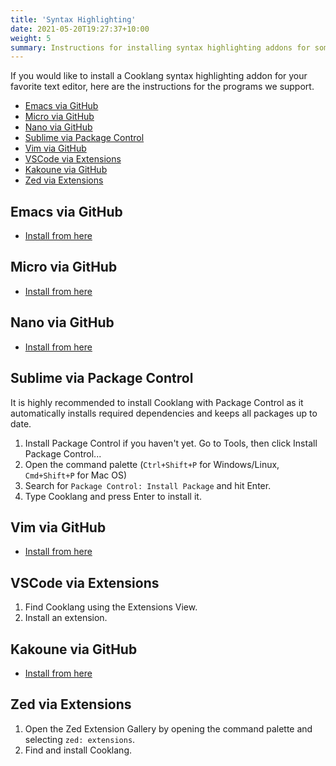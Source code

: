 ```yaml
---
title: 'Syntax Highlighting'
date: 2021-05-20T19:27:37+10:00
weight: 5
summary: Instructions for installing syntax highlighting addons for some of the most popular markdown text editors.
---
```


If you would like to install a Cooklang syntax highlighting addon for your favorite text editor, here are the instructions for the programs we support.

* [Emacs via GitHub](#emacs-via-github)
* [Micro via GitHub](#micro-via-github)
* [Nano via GitHub](#nano-via-github)
* [Sublime via Package Control](#sublime-via-package-control)
* [Vim via GitHub](#vim-via-github)
* [VSCode via Extensions](#vscode-via-extensions)
* [Kakoune via GitHub](#kakoune-via-github)
* [Zed via Extensions](#zed-via-github)

## Emacs via GitHub

* [Install from here](https://github.com/cooklang/cook-mode)

## Micro via GitHub

* [Install from here](https://github.com/nicholaswilde/cooklang-micro)

## Nano via GitHub

* [Install from here](https://github.com/le-jun/cooklang.nanorc)

## Sublime via Package Control

It is highly recommended to install Cooklang with Package Control as it automatically installs required dependencies and keeps all packages up to date.

1. Install Package Control if you haven't yet. Go to Tools, then click Install Package Control...
2. Open the command palette (`Ctrl+Shift+P` for Windows/Linux, `Cmd+Shift+P` for Mac OS)
3. Search for `Package Control: Install Package` and hit Enter.
4. Type Cooklang and press Enter to install it.

## Vim via GitHub

* [Install from here](https://github.com/luizribeiro/vim-cooklang)

## VSCode via Extensions

1. Find Cooklang using the Extensions View.
2. Install an extension.

## Kakoune via GitHub

* [Install from here](https://github.com/cooklang/cooklang-kak)

## Zed via Extensions

1. Open the Zed Extension Gallery by opening the command palette and selecting `zed: extensions`.
2. Find and install Cooklang.

